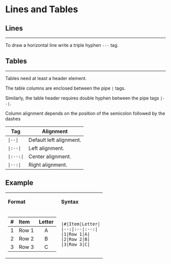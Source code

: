 # Lines and Tables

## Lines
---

To draw a horizontal line write a triple hyphen `---` tag.


## Tables
---

Tables need at least a header element. 

The table columns are enclosed between the pipe `|` tags.

Similarly, the table header requires double hyphen between the pipe tags `|--|`. 

Column alignment depends on the position of the semicolon followed by the dashes

Tag|Alignment
-- | --
`\|--\|`| Default left alignment.
`\|:--\|`| Left alignment.
`\|:--:\|`| Center alignment.
`\|--:\|`| Right alignment.


## Example

<table>
<tr>
  <td>
  
  **Format**
  
  </td>
  <td>
  
  **Syntax**
  
  </td>
</tr>
<tr>
  <td>
  
  |#|Item|Letter|
  |--:|:--|:--:|
  |1|Row 1|A|
  |2|Row 2|B|
  |3|Row 3|C|

  </td>
  <td>

  ```text
  |#|Item|Letter|
  |--:|:--|:--:|
  |1|Row 1|A|
  |2|Row 2|B|
  |3|Row 3|C|
  ```

  </td>
</tr>
</table>